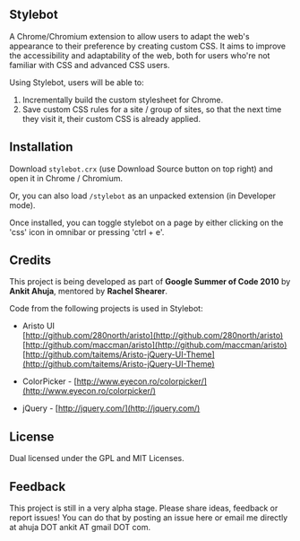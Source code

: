 Stylebot
-----------

A Chrome/Chromium extension to allow users to adapt the web's appearance to their preference by creating custom CSS. It aims to improve the accessibility and adaptability of the web, both for users who're not familiar with CSS and advanced CSS users.

Using Stylebot, users will be able to:

1. Incrementally build the custom stylesheet for Chrome.
2. Save custom CSS rules for a site / group of sites, so that the next time they visit it, their custom CSS is already applied.

Installation
--------------

Download `stylebot.crx` (use Download Source button on top right) and open it in Chrome / Chromium.

Or, you can also load `/stylebot` as an unpacked extension (in Developer mode).

Once installed, you can toggle stylebot on a page by either clicking on the 'css' icon in omnibar or pressing 'ctrl + e'.

Credits
---------

This project is being developed as part of **Google Summer of Code 2010** by **Ankit Ahuja**, mentored by **Rachel Shearer**.

Code from the following projects is used in Stylebot:

* Aristo UI  
  [http://github.com/280north/aristo](http://github.com/280north/aristo)  
  [http://github.com/maccman/aristo](http://github.com/maccman/aristo)  
  [http://github.com/taitems/Aristo-jQuery-UI-Theme](http://github.com/taitems/Aristo-jQuery-UI-Theme)
  
* ColorPicker - [http://www.eyecon.ro/colorpicker/](http://www.eyecon.ro/colorpicker/)

* jQuery - [http://jquery.com/](http://jquery.com/)
  

License
-------

Dual licensed under the GPL and MIT Licenses.

Feedback
----------

This project is still in a very alpha stage. Please share ideas, feedback or report issues! You can do that by posting an issue here or email me directly at ahuja DOT ankit AT gmail DOT com.
